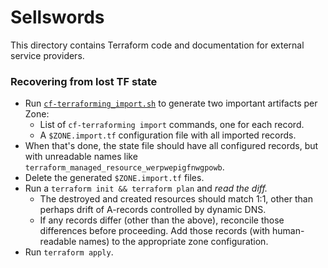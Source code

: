 # Sellswords
This directory contains Terraform code and documentation for external service providers. 

### Recovering from lost TF state

- Run [`cf-terraforming_import.sh`](./cloudflare/cf-terraforming_import.sh) to generate two important artifacts per Zone: 
  - List of `cf-terraforming import` commands, one for each record.
  - A `$ZONE.import.tf` configuration file with all imported records.
- When that's done, the state file should have all configured records, but with unreadable names like `terraform_managed_resource_werpwepigfnwgpowb`. 
- Delete the generated `$ZONE.import.tf` files.
- Run a `terraform init && terraform plan` and *read the diff.*
  - The destroyed and created resources should match 1:1, other than perhaps drift of A-records controlled by dynamic DNS. 
  - If any records differ (other than the above), reconcile those differences before proceeding. Add those records (with human-readable names) to the appropriate zone configuration.
- Run `terraform apply`. 